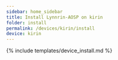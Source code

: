 ```yaml
---
sidebar: home_sidebar
title: Install Lynnrin-AOSP on kirin
folder: install
permalink: /devices/kirin/install
device: kirin
---
```

{% include templates/device_install.md %}
